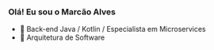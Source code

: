 ### Olá!  Eu sou o Marcão Alves

- 🔭 Back-end Java / Kotlin / Especialista em Microservices
- 🌱 Arquitetura de Software

<!--
## Coding Activity

<div>
  <a href="https://github.com/engmarcosalves">
  <img height="180em" src="https://github-readme-stats.vercel.app/api?username=engmarcosalves&show_icons=true&theme=dracula&include_all_commits=true&count_private=true"/>
  <img height="180em" src="https://github-readme-stats.vercel.app/api/top-langs/?username=engmarcosalves&layout=compact&langs_count=16&theme=dracula"/>
<div>
-->
